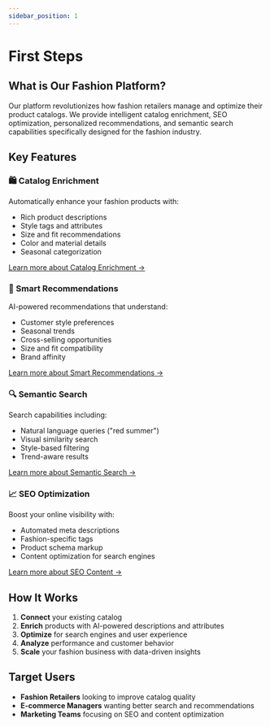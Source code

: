 ```yaml
---
sidebar_position: 1
---
```


# First Steps

## What is Our Fashion Platform?

Our platform revolutionizes how fashion retailers manage and optimize their product catalogs. We provide intelligent catalog enrichment, SEO optimization, personalized recommendations, and semantic search capabilities specifically designed for the fashion industry.

## Key Features

### 🛍️ Catalog Enrichment
Automatically enhance your fashion products with:
- Rich product descriptions
- Style tags and attributes
- Size and fit recommendations
- Color and material details
- Seasonal categorization

[Learn more about Catalog Enrichment →](./vision-enrichment/)

### 🎯 Smart Recommendations
AI-powered recommendations that understand:
- Customer style preferences
- Seasonal trends
- Cross-selling opportunities
- Size and fit compatibility
- Brand affinity

[Learn more about Smart Recommendations →](./recomendations/)

### 🔍 Semantic Search
Search capabilities including:
- Natural language queries ("red summer")
- Visual similarity search
- Style-based filtering
- Trend-aware results

[Learn more about Semantic Search →](./recomendations/search/)

### 📈 SEO Optimization
Boost your online visibility with:
- Automated meta descriptions
- Fashion-specific tags
- Product schema markup
- Content optimization for search engines

[Learn more about SEO Content →](./seo-content/)

## How It Works

1. **Connect** your existing catalog
2. **Enrich** products with AI-powered descriptions and attributes
3. **Optimize** for search engines and user experience
4. **Analyze** performance and customer behavior
5. **Scale** your fashion business with data-driven insights

## Target Users

- **Fashion Retailers** looking to improve catalog quality
- **E-commerce Managers** wanting better search and recommendations
- **Marketing Teams** focusing on SEO and content optimization
